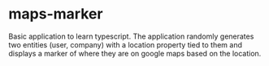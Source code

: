 # maps-marker
Basic application to learn typescript. The application randomly generates two entities (user, company) with a location property tied to them and displays a marker of where they are on google maps based on the location.
